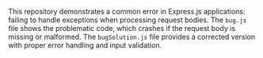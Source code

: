 This repository demonstrates a common error in Express.js applications: failing to handle exceptions when processing request bodies.  The `bug.js` file shows the problematic code, which crashes if the request body is missing or malformed.  The `bugSolution.js` file provides a corrected version with proper error handling and input validation.